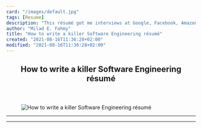 ```yaml
---
card: "/images/default.jpg"
tags: [Resume]
description: "This résumé got me interviews at Google, Facebook, Amazon, Mi"
author: "Milad E. Fahmy"
title: "How to write a killer Software Engineering résumé"
created: "2021-08-16T11:36:28+02:00"
modified: "2021-08-16T11:36:28+02:00"
---
```

<div class="site-wrapper">
<main id="site-main" class="site-main outer">
<div class="inner">
<article class="post-full post tag-resume tag-software-engineering tag-technology tag-jobs tag-interview ">
<header class="post-full-header">
<h1 class="post-full-title">How to write a killer Software Engineering résumé</h1>
</header>
<figure class="post-full-image">
<picture>
<source media="(max-width: 700px)" sizes="1px" srcset="data:image/gif;base64,R0lGODlhAQABAIAAAAAAAP///yH5BAEAAAAALAAAAAABAAEAAAIBRAA7 1w">
<source media="(min-width: 701px)" sizes="(max-width: 800px) 400px,
(max-width: 1170px) 700px,
1400px" srcset="/news/content/images/size/w300/2020/03/1_0yse40ucjmpdlaBqlY0fTg-1.png 300w,
/news/content/images/size/w600/2020/03/1_0yse40ucjmpdlaBqlY0fTg-1.png 600w,
/news/content/images/size/w1000/2020/03/1_0yse40ucjmpdlaBqlY0fTg-1.png 1000w,
/news/content/images/size/w2000/2020/03/1_0yse40ucjmpdlaBqlY0fTg-1.png 2000w">
<img onerror="this.style.display='none'" src="/news/content/images/size/w2000/2020/03/1_0yse40ucjmpdlaBqlY0fTg-1.png" alt="How to write a killer Software Engineering résumé">
</picture>
</figure>
<section class="post-full-content">
<div class="post-content">
</div>
<hr>
<hr>
</section>
</article>
</div>
</main>
</div>
<!-- Google Tag Manager (noscript) -->
<!-- End Google Tag Manager (noscript) -->
